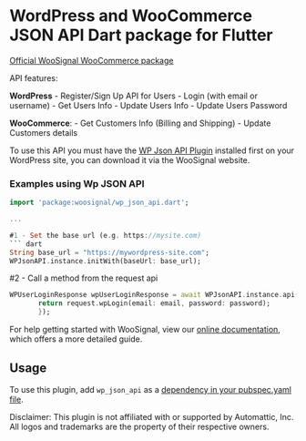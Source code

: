 # WordPress and WooCommerce JSON API Dart package for Flutter

[Official WooSignal WooCommerce package](https://woosignal.com)

API features:

**WordPress**
    - Register/Sign Up API for Users
    - Login (with email or username)
    - Get Users Info
    - Update Users Info
    - Update Users Password

**WooCommerce**:
    - Get Customers Info (Billing and Shipping)
    - Update Customers details

To use this API you must have the [WP Json API Plugin](https://woosignal.com/plugins/wp-json-api) installed first on your WordPress site, you can download it via the WooSignal website.

### Examples using Wp JSON API

``` dart
import 'package:woosignal/wp_json_api.dart';

...

#1 - Set the base url (e.g. https://mysite.com)
``` dart
String base_url = "https://mywordpress-site.com";
WPJsonAPI.instance.initWith(baseUrl: base_url);
```

#2 - Call a method from the request api
``` dart
WPUserLoginResponse wpUserLoginResponse = await WPJsonAPI.instance.api((request) {
       return request.wpLogin(email: email, password: password);
       });
```
For help getting started with WooSignal, view our
[online documentation](https://woosignal.com/docs/wordpress-json-api-flutter/1.0/overview), which offers a more detailed guide.

## Usage
To use this plugin, add `wp_json_api` as a [dependency in your pubspec.yaml file](https://flutter.io/platform-plugins/).

Disclaimer: This plugin is not affiliated with or supported by Automattic, Inc. All logos and trademarks are the property of their respective owners.